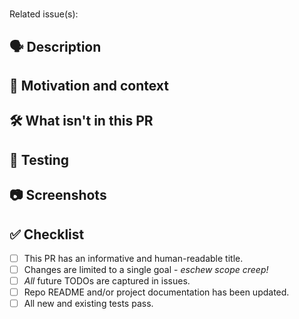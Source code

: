# <!-- Use the title to describe PR changes in the imperative mood --> #

<!-- Link any related issue(s) here. -->
Related issue(s):

## 🗣 Description ##

<!-- Describe the "what" of your changes in detail. -->
<!-- To avoid scope creep, limit changes to a single goal. -->

## 💭 Motivation and context ##

<!-- Why is this change required? -->
<!-- What problem does this change solve? How did you solve it? -->

## 🛠 What isn't in this PR ##

<!-- Describe what may not be covered in this PR's changes. -->
<!-- Link new or updated issues tracking code-TODOs here. -->

## 🧪 Testing ##

<!-- Uncomment and link to the relevant page the Netlify Preview, if applicable: -->
<!-- Netlify Preview:  -->

<!-- Add instructions for how to test the specific changes in this PR: -->
<!-- 1. -->

<!-- Did you test any other cases your reviewer may be interested in? -->
<!-- Did you add or modify tests to cover the changes in this PR? -->

## 📷 Screenshots ##

<!-- Remove this section and header if changes have no visual impact. -->

## ✅ Checklist ##

<!-- Check that the following are complete. -->
<!-- For any that are not applicable, check the entry as complete. -->

* [ ] This PR has an informative and human-readable title.
* [ ] Changes are limited to a single goal - _eschew scope creep!_
* [ ] _All_ future TODOs are captured in issues.
* [ ] Repo README and/or project documentation has been updated.
* [ ] All new and existing tests pass.
